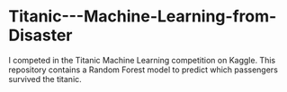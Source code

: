 # Titanic---Machine-Learning-from-Disaster
I competed in the Titanic Machine Learning competition on Kaggle. This repository contains a Random Forest model to predict which passengers survived the titanic. 
